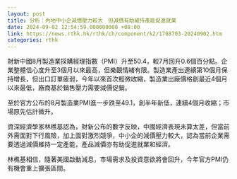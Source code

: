 ```yaml
---
layout: post
title: 分析：內地中小企減價壓力較大　但減價有助維持產能促進就業
date: 2024-09-02 12:54:59.000000000 +08:00
link: https://news.rthk.hk/rthk/ch/component/k2/1768703-20240902.htm
categories: rthk
---
```


財新中國8月製造業採購經理指數（PMI）升至50.4，較7月回升0.6個百分點。企業整體信心度升至3個月以來最高，但樂觀情緒有限。製造業產出連續第10個月保持增長，但出口訂單疲弱，今年以來首次輕微收縮，製造業出廠價格創最近4個月以來最低，廠商基於銷售壓力需要減價促銷。

至於官方公布的8月製造業PMI進一步跌至49.1，創半年新低，連續4個月收縮；市場原先估計微升。

資深經濟學家林樵基認為，財新公布的數字反映，中國經濟表現未算太差，但當前外需面對下行風險，加上面對激烈競爭，中小企的減價壓力較大，認為當前企業需要透過減價維持一定產能，產品減價亦有助促進就業和經濟。

林樵基相信，隨著美國啟動減息，市場需求及投資意欲將會回升，今年官方PMI仍有機會重上擴張區間。
